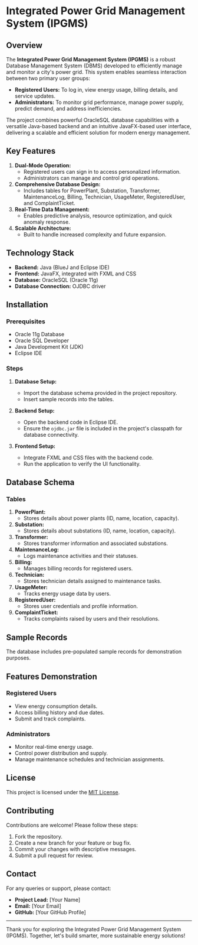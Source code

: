 # Integrated Power Grid Management System (IPGMS)

## Overview
The **Integrated Power Grid Management System (IPGMS)** is a robust Database Management System (DBMS) developed to efficiently manage and monitor a city's power grid. This system enables seamless interaction between two primary user groups:
- **Registered Users:** To log in, view energy usage, billing details, and service updates.
- **Administrators:** To monitor grid performance, manage power supply, predict demand, and address inefficiencies.

The project combines powerful OracleSQL database capabilities with a versatile Java-based backend and an intuitive JavaFX-based user interface, delivering a scalable and efficient solution for modern energy management.

## Key Features
1. **Dual-Mode Operation:**
   - Registered users can sign in to access personalized information.
   - Administrators can manage and control grid operations.
2. **Comprehensive Database Design:**
   - Includes tables for PowerPlant, Substation, Transformer, MaintenanceLog, Billing, Technician, UsageMeter, RegisteredUser, and ComplaintTicket.
3. **Real-Time Data Management:**
   - Enables predictive analysis, resource optimization, and quick anomaly response.
4. **Scalable Architecture:**
   - Built to handle increased complexity and future expansion.

## Technology Stack
- **Backend:** Java (BlueJ and Eclipse IDE)
- **Frontend:** JavaFX, integrated with FXML and CSS
- **Database:** OracleSQL (Oracle 11g)
- **Database Connection:** OJDBC driver

## Installation
### Prerequisites
- Oracle 11g Database
- Oracle SQL Developer
- Java Development Kit (JDK)
- Eclipse IDE

### Steps
1. **Database Setup:**
   - Import the database schema provided in the project repository.
   - Insert sample records into the tables.

2. **Backend Setup:**
   - Open the backend code in Eclipse IDE.
   - Ensure the `ojdbc.jar` file is included in the project's classpath for database connectivity.

3. **Frontend Setup:**
   - Integrate FXML and CSS files with the backend code.
   - Run the application to verify the UI functionality.

## Database Schema
### Tables
1. **PowerPlant:**
   - Stores details about power plants (ID, name, location, capacity).
2. **Substation:**
   - Stores details about substations (ID, name, location, capacity).
3. **Transformer:**
   - Stores transformer information and associated substations.
4. **MaintenanceLog:**
   - Logs maintenance activities and their statuses.
5. **Billing:**
   - Manages billing records for registered users.
6. **Technician:**
   - Stores technician details assigned to maintenance tasks.
7. **UsageMeter:**
   - Tracks energy usage data by users.
8. **RegisteredUser:**
   - Stores user credentials and profile information.
9. **ComplaintTicket:**
   - Tracks complaints raised by users and their resolutions.

## Sample Records
The database includes pre-populated sample records for demonstration purposes.

## Features Demonstration
### Registered Users
- View energy consumption details.
- Access billing history and due dates.
- Submit and track complaints.

### Administrators
- Monitor real-time energy usage.
- Control power distribution and supply.
- Manage maintenance schedules and technician assignments.

## License
This project is licensed under the [MIT License](LICENSE).

## Contributing
Contributions are welcome! Please follow these steps:
1. Fork the repository.
2. Create a new branch for your feature or bug fix.
3. Commit your changes with descriptive messages.
4. Submit a pull request for review.

## Contact
For any queries or support, please contact:
- **Project Lead:** [Your Name]  
- **Email:** [Your Email]  
- **GitHub:** [Your GitHub Profile]

---
Thank you for exploring the Integrated Power Grid Management System (IPGMS). Together, let's build smarter, more sustainable energy solutions!
